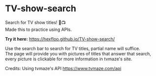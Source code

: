 # TV-show-search
Search for TV show titles! :mag_right::tv:<br>
Made this to practice using APIs.<br>

<b>Try it here:</b> https://hexfloo.github.io/TV-show-search/
<br>

Use the search bar to search for TV titles, partial name will suffice. <br>
The page will provide you with pictures of titles that answer that search,<br>
every picture is clickable for more information in tvmaze's site.<br>


Credits:
Using tvmaze's API https://www.tvmaze.com/api
